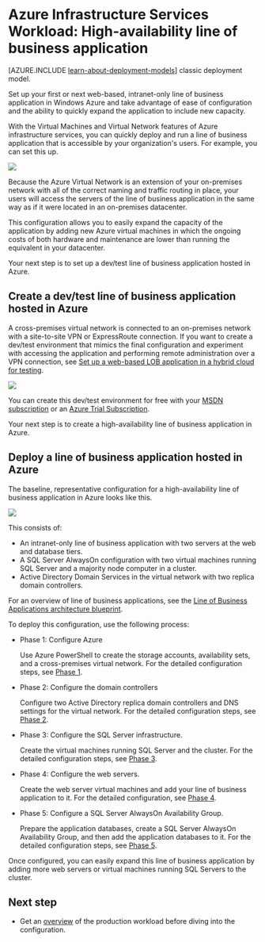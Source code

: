 <properties 
	pageTitle="Line of business application in Azure | Windows Azure" 
	description="Learn the value of a line of business application in Azure, set up a test environment, and deploy a high-availability configuration." 
	services="virtual-machines" 
	documentationCenter="" 
	authors="JoeDavies-MSFT" 
	manager="timlt" 
	editor=""
	tags="azure-resource-manager"/>

<tags
	ms.service="virtual-machines"
	ms.date="12/17/2015"
	wacn.date=""/>

# Azure Infrastructure Services Workload: High-availability line of business application

[AZURE.INCLUDE [learn-about-deployment-models](../includes/learn-about-deployment-models-rm-include.md)] classic deployment model.


Set up your first or next web-based, intranet-only line of business application in Windows Azure and take advantage of ease of configuration and the ability to quickly expand the application to include new capacity.
 
With the Virtual Machines and Virtual Network features of Azure infrastructure services, you can quickly deploy and run a line of business application that is accessible by your organization's users. For example, you can set this up.

![](./media/virtual-machines-workload-high-availability-LOB-application/workload-lobapp-phase4.png)
 
Because the Azure Virtual Network is an extension of your on-premises network with all of the correct naming and traffic routing in place, your users will access the servers of the line of business application in the same way as if it were located in an on-premises datacenter.

This configuration allows you to easily expand the capacity of the application by adding new Azure virtual machines in which the ongoing costs of both hardware and maintenance are lower than running the equivalent in your datacenter.

Your next step is to set up a dev/test line of business application hosted in Azure.

## Create a dev/test line of business application hosted in Azure

A cross-premises virtual network is connected to an on-premises network with a site-to-site VPN or ExpressRoute connection. If you want to create a dev/test environment that mimics the final configuration and experiment with accessing the application and performing remote administration over a VPN connection, see [Set up a web-based LOB application in a hybrid cloud for testing](/documentation/articles/virtual-networks-setup-lobapp-hybrid-cloud-testing). 

![](./media/virtual-machines-workload-high-availability-LOB-application/CreateLOBAppHybridCloud_3.png)
 
You can create this dev/test environment for free with your [MSDN subscription](https://azure.microsoft.com/pricing/member-offers/msdn-benefits/) or an [Azure Trial Subscription](/pricing/1rmb-trial/).

Your next step is to create a high-availability line of business application in Azure.

## Deploy a line of business application hosted in Azure

The baseline, representative configuration for a high-availability line of business application in Azure looks like this.

![](./media/virtual-machines-workload-high-availability-LOB-application/workload-lobapp-phase4.png)
 
This consists of:

- An intranet-only line of business application with two servers at the web and database tiers.
- A SQL Server AlwaysOn configuration with two virtual machines running SQL Server and a majority node computer in a cluster.
- Active Directory Domain Services in the virtual network with two replica domain controllers.

For an overview of line of business applications, see the [Line of Business Applications architecture blueprint](http://msdn.microsoft.com/dn630664).

To deploy this configuration, use the following process:

- Phase 1: Configure Azure 

	Use Azure PowerShell to create the storage accounts, availability sets, and a cross-premises virtual network. For the detailed configuration steps, see [Phase 1](/documentation/articles/virtual-machines-workload-high-availability-LOB-application-phase1).

- Phase 2: Configure the domain controllers 

	Configure two Active Directory replica domain controllers and DNS settings for the virtual network. For the detailed configuration steps, see [Phase 2](/documentation/articles/virtual-machines-workload-high-availability-LOB-application-phase2).

- Phase 3: Configure the SQL Server infrastructure.  

	Create the virtual machines running SQL Server and the cluster. For the detailed configuration steps, see [Phase 3](/documentation/articles/virtual-machines-workload-high-availability-LOB-application-phase3).

- Phase 4: Configure the web servers.

	Create the web server virtual machines and add your line of business application to it. For the detailed configuration, see [Phase 4](/documentation/articles/virtual-machines-workload-high-availability-LOB-application-phase4).

- Phase 5: Configure a SQL Server AlwaysOn Availability Group.

	Prepare the application databases, create a SQL Server AlwaysOn Availability Group, and then add the application databases to it. For the detailed configuration steps, see [Phase 5](/documentation/articles/virtual-machines-workload-high-availability-LOB-application-phase5).

Once configured, you can easily expand this line of business application by adding more web servers or virtual machines running SQL Servers to the cluster.

## Next step

- Get an [overview](/documentation/articles/virtual-machines-workload-high-availability-lob-application-overview) of the production workload before diving into the configuration.

